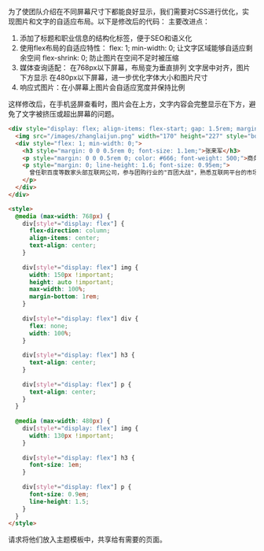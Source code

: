 为了使团队介绍在不同屏幕尺寸下都能良好显示，我们需要对CSS进行优化，实现图片和文字的自适应布局。以下是修改后的代码：
主要改进点：

1. 添加了标题和职业信息的结构化标签，便于SEO和语义化
2. 使用flex布局的自适应特性：
flex: 1; min-width: 0; 让文字区域能够自适应剩余空间
flex-shrink: 0; 防止图片在空间不足时被压缩
3. 媒体查询适配：
在768px以下屏幕，布局变为垂直排列
文字居中对齐，图片下方显示
在480px以下屏幕，进一步优化字体大小和图片尺寸
4. 响应式图片：在小屏幕上图片会自适应宽度并保持比例

这样修改后，在手机竖屏查看时，图片会在上方，文字内容会完整显示在下方，避免了文字被挤压或超出屏幕的问题。

```html
<div style="display: flex; align-items: flex-start; gap: 1.5rem; margin: 1.2em 0;">
  <img src="/images/zhanglaijun.png" width="170" height="227" style="border-radius:6px; box-shadow:0 3px 8px rgba(0,0,0,0.1); flex-shrink: 0;">
  <div style="flex: 1; min-width: 0;">
    <h3 style="margin: 0 0 0.5rem 0; font-size: 1.1em;">张来军</h3>
    <p style="margin: 0 0 0.5rem 0; color: #666; font-weight: 500;">商务运营专家</p>
    <p style="margin: 0; line-height: 1.6; font-size: 0.95em;">
      曾任职百度等数家头部互联网公司，参与团购行业的"百团大战"，熟悉互联网平台的市场营销、商务管理、地面推广、活动运营、客户服务；有AI、云计算等数字产品，以及传统行业、实体产品和农村市场的推广经验，多次从0到1创业的丰富经历。
    </p>
  </div>
</div>

<style>
  @media (max-width: 768px) {
    div[style*="display: flex"] {
      flex-direction: column;
      align-items: center;
      text-align: center;
    }
    
    div[style*="display: flex"] img {
      width: 150px !important;
      height: auto !important;
      max-width: 100%;
      margin-bottom: 1rem;
    }
    
    div[style*="display: flex"] div {
      flex: none;
      width: 100%;
    }
    
    div[style*="display: flex"] h3 {
      text-align: center;
    }
    
    div[style*="display: flex"] p {
      text-align: center;
    }
  }
  
  @media (max-width: 480px) {
    div[style*="display: flex"] img {
      width: 130px !important;
    }
    
    div[style*="display: flex"] h3 {
      font-size: 1em;
    }
    
    div[style*="display: flex"] p {
      font-size: 0.9em;
      line-height: 1.5;
    }
  }
</style>
```

请求将他们放入主题模板中，共享给有需要的页面。

